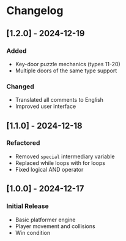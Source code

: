 # Changelog

## [1.2.0] - 2024-12-19
### Added
- Key-door puzzle mechanics (types 11-20)
- Multiple doors of the same type support

### Changed
- Translated all comments to English
- Improved user interface

## [1.1.0] - 2024-12-18  
### Refactored
- Removed `special` intermediary variable
- Replaced while loops with for loops
- Fixed logical AND operator

## [1.0.0] - 2024-12-17
### Initial Release
- Basic platformer engine
- Player movement and collisions
- Win condition
